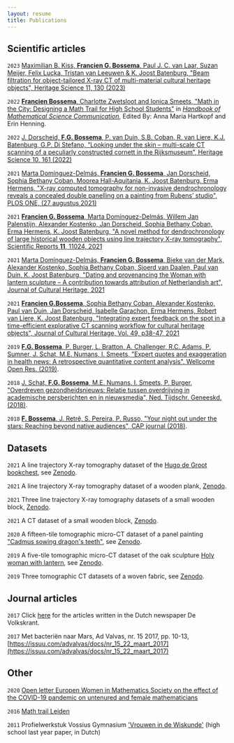 ```yaml
---
layout: resume
title: Publications
---
```


## Scientific articles
`2023`
[Maximilian B. Kiss, **Francien G. Bossema**, Paul J. C. van Laar, Suzan Meijer, Felix Lucka, Tristan van Leeuwen & K. Joost Batenburg, "Beam filtration for object-tailored X-ray CT of multi-material cultural heritage objects", Heritage Science 11, 130 (2023)](https://heritagesciencejournal.springeropen.com/articles/10.1186/s40494-023-00970-z)


`2022` 
[**Francien Bossema**, Charlotte Zwetsloot and Ionica Smeets, "Math in the City: Designing a Math Trail for High School Students"](https://doi.org/10.1142/9789811253072_0005) in [*Handbook of Mathematical Science Communication*](https://www.worldscientific.com/worldscibooks/10.1142/12747#t=aboutBook), Edited By: Anna Maria Hartkopf and Erin Henning.


`2022`
[J. Dorscheid, **F.G. Bossema**, P. van Duin, S.B. Coban, R. van Liere, K.J. Batenburg, G.P. Di Stefano, “Looking under the skin – multi-scale CT scanning of a peculiarly constructed cornett in the Rijksmuseum”, Heritage Science 10, 161 (2022)](https://heritagesciencejournal.springeropen.com/articles/10.1186/s40494-022-00800-8)

`2021`
[Marta Domínguez-Delmás, **Francien G. Bossema**, Jan Dorscheid, Sophia Bethany Coban, Moorea Hall-Aquitania, K. Joost Batenburg, Erma Hermens, "X-ray computed tomography for non-invasive dendrochronology reveals a concealed double panelling on a painting from Rubens’ studio", PLOS ONE, (27 augustus 2021)](https://journals.plos.org/plosone/article?id=10.1371/journal.pone.0255792)

`2021` 
[**Francien G. Bossema**, Marta Domínguez-Delmás, Willem Jan Palenstijn, Alexander Kostenko, Jan Dorscheid, Sophia Bethany Coban, Erma Hermens, K. Joost Batenburg, "A novel method for dendrochronology of large historical wooden objects using line trajectory X-ray tomography", Scientific Reports **11**, 11024, 2021](https://www.nature.com/articles/s41598-021-90135-4)

`2021`
[Marta Domínguez-Delmás, **Francien G. Bossema**, Bieke van der Mark, Alexander Kostenko, Sophia Bethany Coban, Sjoerd van Daalen, Paul van Duin, K. Joost Batenburg, "Dating and provenancing the Woman with lantern sculpture – A contribution towards attribution of Netherlandish art", Journal of Cultural Heritage, 2021](https://www.sciencedirect.com/science/article/pii/S1296207421000662)

`2021`
[**Francien G.Bossema**, Sophia Bethany Coban, Alexander Kostenko, Paul van Duin, Jan Dorscheid, Isabelle Garachon, Erma Hermens, Robert van Liere, K. Joost Batenburg, "Integrating expert feedback on the spot in a time-efficient explorative CT scanning workflow for cultural heritage objects", Journal of Cultural Heritage, Vol. 49, p38-47, 2021](https://www.sciencedirect.com/science/article/pii/S1296207421000558)

`2019`
[**F.G. Bossema**, P. Burger, L. Bratton, A. Challenger, R.C. Adams, P. Sumner, J. Schat, M.E. Numans, I. Smeets, "Expert quotes and exaggeration in health news: A retrospective quantitative content analysis", Wellcome Open Res. (2019)](https://doi.org/10.12688/wellcomeopenres.15147.2).

`2018`
[J. Schat, **F.G. Bossema**, M.E. Numans, I. Smeets, P. Burger, "Overdreven gezondheidsnieuws: Relatie tussen overdrijving in academische persberichten en in nieuwsmedia", Ned. Tijdschr. Geneeskd. (2018)](https://www.ntvg.nl/artikelen/overdreven-gezondheidsnieuws).

`2018`
[**F. Bossema**, J. Retrê, S. Pereira, P. Russo, "Your night out under the stars: Reaching beyond native audiences", CAP journal (2018)](https://www.capjournal.org/issues/24/24_40.php).


## Datasets
`2021`
A line trajectory X-ray tomography dataset of the [Hugo de Groot bookchest](https://www.rijksmuseum.nl/en/collection/NG-KOG-1208), see [Zenodo](https://doi.org/10.5281/zenodo.4533923).

`2021`
A line trajectory X-ray tomography dataset of a wooden plank, [Zenodo](https://doi.org/10.5281/zenodo.4533887).

`2021`
Three line trajectory X-ray tomography datasets of a small wooden block, [Zenodo](https://doi.org/10.5281/zenodo.4541555).

`2021`
A CT dataset of a small wooden block, [Zenodo](https://doi.org/10.5281/zenodo.4533882).

`2020`
A fifteen-tile tomographic micro-CT dataset of a panel painting ["Cadmus sowing dragon's teeth"](https://www.rijksmuseum.nl/en/collection/SK-A-4051), see [Zenodo](https://doi.org/10.5281/zenodo.4334010).

`2019`
A five-tile tomographic micro-CT dataset of the oak sculpture [Holy woman with lantern](https://www.rijksmuseum.nl/nl/collectie/BK-NM-9253), see [Zenodo](https://zenodo.org/record/3747192#.X5bWcYhKg2w).

`2019`
Three tomographic CT datasets of a woven fabric, see [Zenodo](https://zenodo.org/record/3741311#.X5f0-IhKg2w).


## Journal articles

`2017`
Click [here](https://www.volkskrant.nl/auteur/francien-bossema) for the articles written in the Dutch newspaper De Volkskrant. 

`2017`
Met bacteriën naar Mars, Ad Valvas, nr. 15 2017, pp. 10-13, [https://issuu.com/advalvas/docs/nr_15_22_maart_2017](https://issuu.com/advalvas/docs/nr_15_22_maart_2017) 


## Other
`2020`
[Open letter Europen Women in Mathematics Society on the effect of the COVID-19 pandemic on untenured and female mathematicians](https://www.europeanwomeninmaths.org/ewm-open-letter-on-the-covid-19-pandemic/)

`2016`
[Math trail Leiden](https://www.universiteitleiden.nl/en/news/2017/01/math-trail-leiden)

`2011`
Profielwerkstuk Vossius Gymnasium ['Vrouwen in de Wiskunde'](https://cdn.atria.nl/epublications/IAV_B00104502.pdf) (high school last year paper, in Dutch) 





<!-- ### Footer 

Last updated: October 2022  -->



